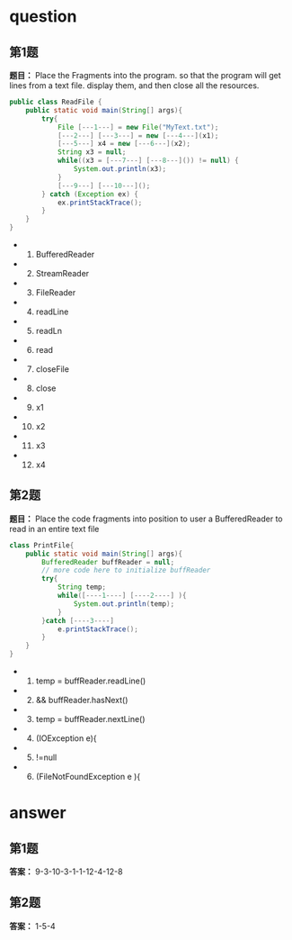 # question

## 第1题
**题目：** Place the Fragments into the program. so that the program will get lines from a text file. display them, and then close all the resources.
```java
public class ReadFile {
    public static void main(String[] args){
        try{
            File [---1---] = new File("MyText.txt");
            [---2---] [---3---] = new [---4---](x1);
            [---5---] x4 = new [---6---](x2);
            String x3 = null;
            while((x3 = [---7---] [---8---]()) != null) {
                System.out.println(x3);
            } 
            [---9---] [---10---]();
        } catch (Exception ex) {
            ex.printStackTrace();
        }
    }
}
```
- 01) BufferedReader
- 02) StreamReader
- 03) FileReader
- 04) readLine
- 05) readLn
- 06) read
- 07) closeFile
- 08) close
- 09) x1
- 10) x2
- 11) x3
- 12) x4

## 第2题
**题目：** Place the code fragments into position to user a BufferedReader to read in an entire text file
```java
class PrintFile{
    public static void main(String[] args){
        BufferedReader buffReader = null;
        // more code here to initialize buffReader
        try{
            String temp;
            while([----1----] [----2----] ){
                System.out.println(temp);
            }
        }catch [----3----]
            e.printStackTrace();
        }
    }
}
```
- 01) temp = buffReader.readLine() 
- 02) && buffReader.hasNext()
- 03) temp = buffReader.nextLine()
- 04) (IOException e){
- 05) !=null
- 06) (FileNotFoundException e ){
   
# answer

## 第1题
**答案：** 9-3-10-3-1-1-12-4-12-8

## 第2题
**答案：** 1-5-4
     
                                           


     
                                           